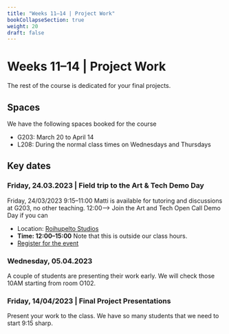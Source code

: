 ```yaml
---
title: "Weeks 11–14 | Project Work"
bookCollapseSection: true
weight: 20
draft: false
---
```


# Weeks 11–14 | Project Work

The rest of the course is dedicated for your final projects.

## Spaces

We have the following spaces booked for the course

- G203: March 20 to April 14
- L208: During the normal class times on Wednesdays and Thursdays

## Key dates

### Friday, 24.03.2023 | Field trip to the Art & Tech Demo Day

Friday, 24/03/2023 9:15–11:00 Matti is available for tutoring and discussions at G203, no other teaching.
12:00--> Join the Art and Tech Open Call Demo Day if you can

- Location: [Roihupelto Studios](https://studios.aalto.fi/roihupelto-studios/)
- **Time: 12:00–15:00** Note that this is outside our class hours.
- [Register for the event](https://studios.aalto.fi/art-tech-open-call-23-demo-day/)

### Wednesday, 05.04.2023

A couple of students are presenting their work early. We will check those 10AM starting from room O102.

### Friday, 14/04/2023 | Final Project Presentations

Present your work to the class. We have so many students that we need to start 9:15 sharp.

